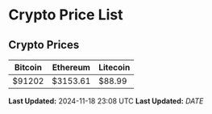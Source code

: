 # Crypto Price List

## Crypto Prices
| Bitcoin | Ethereum | Litecoin |
| ------- | -------- | -------- |
| $91202 | $3153.61 | $88.99 |
**Last Updated:** 2024-11-18 23:08 UTC
**Last Updated:** $DATE$
